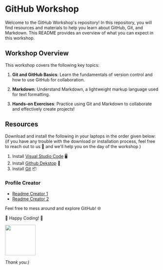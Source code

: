 # GitHub Workshop

Welcome to the GitHub Workshop's repository! In this repository, you will find resources and materials to help you learn about GitHub, Git, and Markdown. This README provides an overview of what you can expect in this workshop.

## Workshop Overview

This workshop covers the following key topics:

1. **Git and GitHub Basics**: Learn the fundamentals of version control and how to use GitHub for collaboration.

2. **Markdown**: Understand Markdown, a lightweight markup language used for text formatting.

3. **Hands-on Exercises**: Practice using Git and Markdown to collaborate and effectively create projects!


## Resources
Download and install the following in your laptops in the order given below: (if you have any trouble with the download or installation process, feel free to reach out to us 💬 and we'll help you on the day of the workshop )

1. Install [Visual Studio Code](https://code.visualstudio.com/download) 🖥️
2. Install [Github Dekstop](https://desktop.github.com/) 🚀
3. Install [Git](https://git-scm.com/downloads) 📦

### Profile Creator 
- [Readme Creator 1](https://rahuldkjain.github.io/gh-profile-readme-generator/)
- [Readme Creator 2](https://gprm.itsvg.in/)

Feel free to mess around and explore GitHub!  🌐 

🚀 Happy Coding! 🚀

<img src="https://firebasestorage.googleapis.com/v0/b/tasc-8df79.appspot.com/o/TASCLogo.png?alt=media&token=885899c8-a49c-46d7-9d22-ebc5507964db" width="100" />



<!-- 
Comments?

                           ████████████                             
                      ██████████████████████████                      
                  ██████████████████████████████████                  
               ████████████████████████████████████████               
             ████████████████████████████████████████████             
           ████████████████████████████████████████████████           
         ████████████████████████████████████████████████████         
       ████████████████████████████████████████████████████████       
      ███████████ █████████████████████████████████  ███████████      
     ███████████       ████████████████████████       ███████████     
    ████████████          █                █          ████████████    
   █████████████                                      █████████████   
  ██████████████                                      ██████████████  
 ████████████████                                    ████████████████ 
 ██████████████                                        ██████████████ 
██████████████                                          ██████████████
█████████████                                            █████████████
█████████████                                            █████████████
█████████████                                            █████████████
█████████████                                            █████████████
█████████████                                            █████████████
██████████████                                          ██████████████
██████████████                                          ██████████████
███████████████                                        ███████████████
 ███████████████                                      ███████████████ 
 █████████████████                                  █████████████████ 
  ███████████████████                            ███████████████████  
   ███████   ██████████████                ████████████████████████   
    █████████  █████████████              ████████████████████████    
     █████████   ██████████                ██████████████████████     
      █████████   █████████                █████████████████████      
       █████████                           ████████████████████       
         █████████                         ██████████████████         
           ████████████████                ████████████████           
             ██████████████                ██████████████             
                ███████████                ███████████                
                  █████████                █████████                  
                       ███                  ████                 




                                                                      
  ██████████████████████████████████████████████████████████████████  
██████████████████████████████████████████████████████████████████████
██████████████████████████████████████████████████████████████████████
██████████████████████████████████████████████████████████████████████
██████████████████████████████████████████████████████████████████████
██████████████████████████████████████████████████████████████████████
███████████      █████████████       ████████████      ███████████████
███████████        █████████         ████████████      ███████████████
███████████         ███████          ████████████      ███████████████
███████████           ███            ████████████      ███████████████
███████████                          ████████████      ███████████████
███████████     ██           ██      ████████████      ███████████████
███████████     ███         ███      ██████                  █████████
███████████     █████     █████      ████████              ███████████
███████████     ██████   ██████      █████████           █████████████
███████████     ███████████████      ███████████        ██████████████
███████████     ███████████████      ████████████     ████████████████
███████████     ███████████████      ██████████████  █████████████████
██████████████████████████████████████████████████████████████████████
██████████████████████████████████████████████████████████████████████
██████████████████████████████████████████████████████████████████████
██████████████████████████████████████████████████████████████████████
██████████████████████████████████████████████████████████████████████
  ██████████████████████████████████████████████████████████████████  



                               ████████                               
                             ███████████                              
                            ██████████████                            
                          ██████████████████                          
                         █████████████████████                        
                           █████████████████████                      
                    ████     █████████████████████                    
                  ████████     █████████████████████                  
                 ███████████     ████████████████████                 
               ███████████████         ████████████████               
             █████████████████          █████████████████             
           ███████████████████          ███████████████████           
         ██████████████████████         █████████████████████         
       ██████████████████████████         █████████████████████       
      ████████████████████████████   ██     ████████████████████      
    ██████████████████████████████   ████    █████████████████████    
  ████████████████████████████████   ██████    █████████████████████  
██████████████████████████████████   ████████        █████████████████
██████████████████████████████████   ████████         ████████████████
██████████████████████████████████   ████████         ████████████████
██████████████████████████████████   █████████        ████████████████
  ████████████████████████████████   ██████████     ████████████████  
    ██████████████████████████████   ██████████████████████████████   
      ████████████████████████████   ████████████████████████████     
       ███████████████████████████   ██████████████████████████       
         ██████████████████████        ██████████████████████         
           ███████████████████          ███████████████████           
             █████████████████          █████████████████             
               ████████████████        █████████████████              
                 ████████████████     ███████████████                 
                  ██████████████████████████████████                  
                    ██████████████████████████████                    
                      ██████████████████████████                      
                        ██████████████████████                        
                          ██████████████████                          
                            ███████████████                           
                              ███████████                             
                               ████████                               
-->

*Thank you:)*